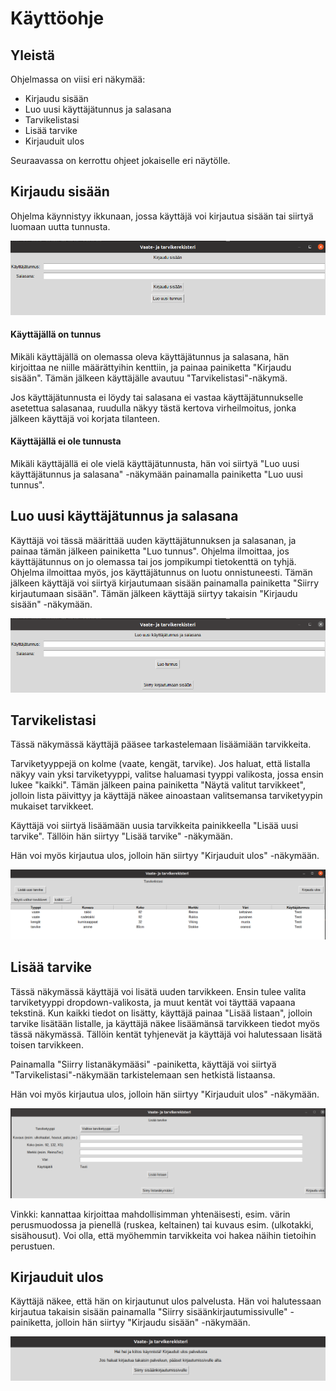 # Käyttöohje

## Yleistä
Ohjelmassa on viisi eri näkymää:
* Kirjaudu sisään
* Luo uusi käyttäjätunnus ja salasana
* Tarvikelistasi
* Lisää tarvike
* Kirjauduit ulos

Seuraavassa on kerrottu ohjeet jokaiselle eri näytölle.

## Kirjaudu sisään
Ohjelma käynnistyy ikkunaan, jossa käyttäjä voi kirjautua sisään tai siirtyä luomaan uutta tunnusta.

![](./kuvat/Ohje1_kirjaudusisaan.png)

#### Käyttäjällä on tunnus
Mikäli käyttäjällä on olemassa oleva käyttäjätunnus ja salasana, hän kirjoittaa ne niille määrättyihin kenttiin, ja painaa
painiketta "Kirjaudu sisään". Tämän jälkeen käyttäjälle avautuu "Tarvikelistasi"-näkymä.

Jos käyttäjätunnusta ei löydy tai salasana ei vastaa käyttäjätunnukselle asetettua salasanaa, ruudulla näkyy tästä kertova
virheilmoitus, jonka jälkeen käyttäjä voi korjata tilanteen.

#### Käyttäjällä ei ole tunnusta
Mikäli käyttäjällä ei ole vielä käyttäjätunnusta, hän voi siirtyä "Luo uusi käyttäjätunnus ja salasana" -näkymään painamalla painiketta
"Luo uusi tunnus".

## Luo uusi käyttäjätunnus ja salasana

Käyttäjä voi tässä määrittää uuden käyttäjätunnuksen ja salasanan, ja painaa tämän jälkeen painiketta "Luo tunnus". Ohjelma
ilmoittaa, jos käyttäjätunnus on jo olemassa tai jos jompikumpi tietokenttä on tyhjä. Ohjelma ilmoittaa myös, jos käyttäjätunnus on
luotu onnistuneesti. Tämän jälkeen käyttäjä voi siirtyä kirjautumaan sisään painamalla painiketta "Siirry kirjautumaan sisään". 
Tämän jälkeen käyttäjä siirtyy takaisin "Kirjaudu sisään" -näkymään.

![](./kuvat/Ohje2_luotunnus.png)

## Tarvikelistasi
Tässä näkymässä käyttäjä pääsee tarkastelemaan lisäämiään tarvikkeita.

Tarviketyyppejä on kolme (vaate, kengät, tarvike). Jos haluat, että listalla näkyy vain yksi tarviketyyppi, valitse haluamasi tyyppi
valikosta, jossa ensin lukee "kaikki". Tämän jälkeen paina painiketta "Näytä valitut tarvikkeet", jolloin lista päivittyy ja käyttäjä
näkee ainoastaan valitsemansa tarviketyypin mukaiset tarvikkeet.

Käyttäjä voi siirtyä lisäämään uusia tarvikkeita painikkeella "Lisää uusi tarvike". Tällöin hän siirtyy "Lisää tarvike" -näkymään.

Hän voi myös kirjautua ulos, jolloin hän siirtyy "Kirjauduit ulos" -näkymään.

![](./kuvat/Ohje3_tarvikelistasi.png)

## Lisää tarvike
Tässä näkymässä käyttäjä voi lisätä uuden tarvikkeen. Ensin tulee valita tarviketyyppi dropdown-valikosta, ja muut kentät voi 
täyttää vapaana tekstinä. Kun kaikki tiedot on lisätty, käyttäjä painaa "Lisää listaan", jolloin tarvike lisätään listalle, ja käyttäjä
näkee lisäämänsä tarvikkeen tiedot myös tässä näkymässä. Tällöin kentät tyhjenevät ja käyttäjä voi halutessaan lisätä toisen tarvikkeen.

Painamalla "Siirry listanäkymääsi" -painiketta, käyttäjä voi siirtyä "Tarvikelistasi"-näkymään tarkistelemaan sen hetkistä listaansa.

Hän voi myös kirjautua ulos, jolloin hän siirtyy "Kirjauduit ulos" -näkymään.

![](./kuvat/Ohje4_lisaatarvike.png)

Vinkki: kannattaa kirjoittaa mahdollisimman yhtenäisesti, esim. värin perusmuodossa ja pienellä (ruskea, keltainen) tai kuvaus esim.
(ulkotakki, sisähousut). Voi olla, että myöhemmin tarvikkeita voi hakea näihin tietoihin perustuen.

## Kirjauduit ulos
Käyttäjä näkee, että hän on kirjautunut ulos palvelusta. Hän voi halutessaan kirjautua takaisin sisään painamalla "Siirry
sisäänkirjautumissivulle" -painiketta, jolloin hän siirtyy "Kirjaudu sisään" -näkymään.

![](./kuvat/Ohje5_kirjauduitulos.png)
